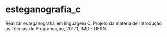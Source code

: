 # esteganografia_c
Realizar esteganografia em linguagem C. Projeto da matéria de Introdução as Técnias de Programação, 2017.1, IMD - UFRN.
